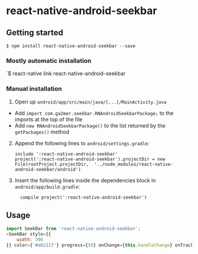 
# react-native-android-seekbar

## Getting started

`$ npm install react-native-android-seekbar --save`

### Mostly automatic installation

`$ react-native link react-native-android-seekbar

### Manual installation

1. Open up `android/app/src/main/java/[...]/MainActivity.java`
  - Add `import com.ga2mer.seekbar.RNAndroidSeekbarPackage;` to the imports at the top of the file
  - Add `new RNAndroidSeekbarPackage()` to the list returned by the `getPackages()` method
2. Append the following lines to `android/settings.gradle`:
  	```
  	include ':react-native-android-seekbar'
  	project(':react-native-android-seekbar').projectDir = new File(rootProject.projectDir, 	'../node_modules/react-native-android-seekbar/android')
  	```
3. Insert the following lines inside the dependencies block in `android/app/build.gradle`:
  	```
      compile project(':react-native-android-seekbar')
  	```


## Usage
```javascript
import SeekBar from 'react-native-android-seekbar';
<SeekBar style={{
    width: 300
}} color={'#e62117'} progress={50} onChange={this.handleChange} onTrackingTouch={this.handleTrackingTouch} max={100} secondaryColor={'grey'} thumbColor={'#e62117'} bgColor={'rgba(0, 0, 0, 0.5)'}/>
```
